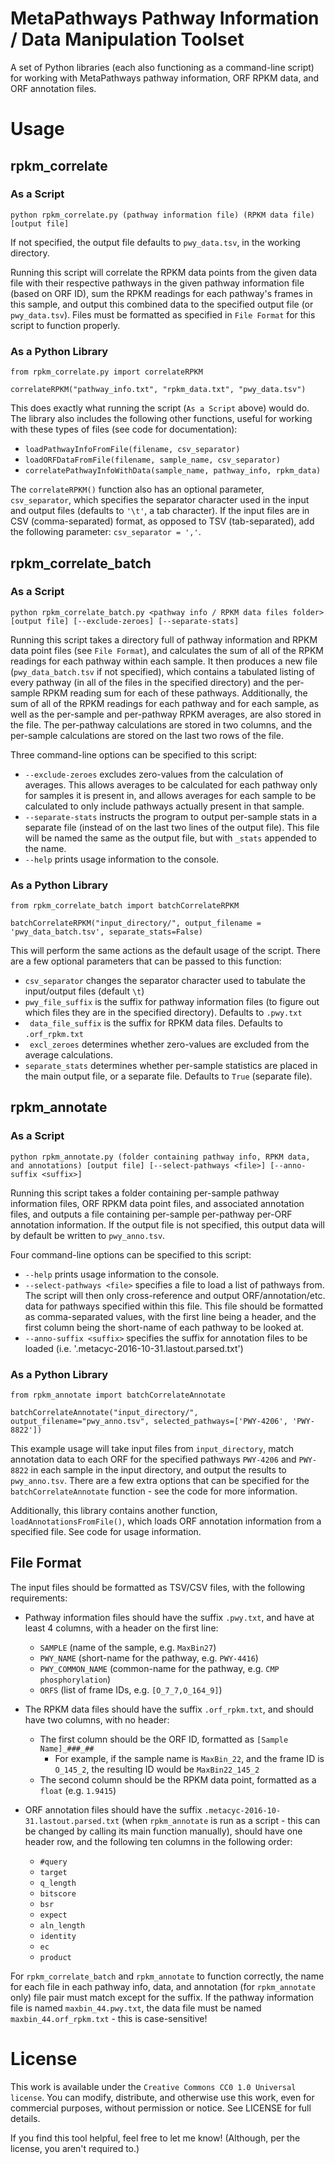 # MetaPathways Pathway Information / Data Manipulation Toolset
A set of Python libraries (each also functioning as a command-line script) for working with MetaPathways pathway information, ORF RPKM data, and ORF annotation files.


# Usage

## rpkm_correlate

### As a Script
```
python rpkm_correlate.py (pathway information file) (RPKM data file) [output file]
```
If not specified, the output file defaults to ``` pwy_data.tsv ```, in the working directory. 

Running this script will correlate the RPKM data points from the given data file with their respective pathways in the given pathway information file (based on ORF ID), sum the RPKM readings for each pathway's frames in this sample, and output this combined data to the specified output file (or ```pwy_data.tsv```). Files must be formatted as specified in ```File Format``` for this script to function properly.

### As a Python Library
```
from rpkm_correlate.py import correlateRPKM

correlateRPKM("pathway_info.txt", "rpkm_data.txt", "pwy_data.tsv")
```
This does exactly what running the script (```As a Script``` above) would do. The library also includes the following other functions, useful for working with these types of files (see code for documentation):
- ```loadPathwayInfoFromFile(filename, csv_separator)```
- ```loadORFDataFromFile(filename, sample_name, csv_separator)```
- ```correlatePathwayInfoWithData(sample_name, pathway_info, rpkm_data)```

The ```correlateRPKM()``` function also has an optional parameter, ```csv_separator```, which specifies the separator character used in the input and output files (defaults to ```'\t'```, a tab character). If the input files are in CSV (comma-separated) format, as opposed to TSV (tab-separated), add the following parameter: 
```csv_separator = ','```. 


## rpkm_correlate_batch
### As a Script
``` 
python rpkm_correlate_batch.py <pathway info / RPKM data files folder> [output file] [--exclude-zeroes] [--separate-stats]
```
Running this script takes a directory full of pathway information and RPKM data point files (see ```File Format```), and calculates the sum of all of the RPKM readings for each pathway within each sample. It then produces a new file (```pwy_data_batch.tsv``` if not specified), which contains a tabulated listing of every pathway (in all of the files in the specified directory) and the per-sample RPKM reading sum for each of these pathways. Additionally, the sum of all of the RPKM readings for each pathway and for each sample, as well as the per-sample and per-pathway RPKM averages, are also stored in the file. The per-pathway calculations are stored in two columns, and the per-sample calculations are stored on the last two rows of the file. 

Three command-line options can be specified to this script:
- ```--exclude-zeroes``` excludes zero-values from the calculation of averages. This allows averages to be calculated for each pathway only for samples it is present in, and allows averages for each sample to be calculated to only include pathways actually present in that sample.
- ```--separate-stats``` instructs the program to output per-sample stats in a separate file (instead of on the last two lines of the output file). This file will be named the same as the output file, but with ```_stats``` appended to the name.
- ```--help``` prints usage information to the console.


### As a Python Library
```
from rpkm_correlate_batch import batchCorrelateRPKM

batchCorrelateRPKM("input_directory/", output_filename = 'pwy_data_batch.tsv', separate_stats=False)
```
This will perform the same actions as the default usage of the script. There are a few optional parameters that can be passed to this function:
- ```csv_separator``` changes the separator character used to tabulate the input/output files (default `\t`)
- ```pwy_file_suffix``` is the suffix for pathway information files (to figure out which files they are in the specified directory). Defaults to `.pwy.txt`
- ``` data_file_suffix``` is the suffix for RPKM data files. Defaults to ```.orf_rpkm.txt```
- ``` excl_zeroes``` determines whether zero-values are excluded from the average calculations.
- ```separate_stats``` determines whether per-sample statistics are placed in the main output file, or a separate file. Defaults to `True` (separate file).

## rpkm_annotate
### As a Script
```
python rpkm_annotate.py (folder containing pathway info, RPKM data, and annotations) [output file] [--select-pathways <file>] [--anno-suffix <suffix>]
```
Running this script takes a folder containing per-sample pathway information files, ORF RPKM data point files, and associated annotation files, and outputs a file containing per-sample per-pathway per-ORF annotation information. If the output file is not specified, this output data will by default be written to `pwy_anno.tsv`.

Four command-line options can be specified to this script:
- `--help` prints usage information to the console.
- `--select-pathways <file>` specifies a file to load a list of pathways from. The script will then only cross-reference and output ORF/annotation/etc. data for pathways specified within this file. This file should be formatted as comma-separated values, with the first line being a header, and the first column being the short-name of each pathway to be looked at.
- `--anno-suffix <suffix>` specifies the suffix for annotation files to be loaded (i.e. '.metacyc-2016-10-31.lastout.parsed.txt')

### As a Python Library
```
from rpkm_annotate import batchCorrelateAnnotate

batchCorrelateAnnotate("input_directory/", output_filename="pwy_anno.tsv", selected_pathways=['PWY-4206', 'PWY-8822'])
```
This example usage will take input files from `input_directory`, match annotation data to each ORF for the specified pathways `PWY-4206` and `PWY-8822` in each sample in the input directory, and output the results to `pwy_anno.tsv`. There are a few extra options that can be specified for the `batchCorrelateAnnotate` function - see the code for more information. 

Additionally, this library contains another function, `loadAnnotationsFromFile()`, which loads ORF annotation information from a specified file. See code for usage information.

## File Format 
The input files should be formatted as TSV/CSV files, with the following requirements:
- Pathway information files should have the suffix `.pwy.txt`, and have at least 4 columns, with a header on the first line: 
	- ```SAMPLE``` (name of the sample, e.g. ```MaxBin27```)
	- ```PWY_NAME``` (short-name for the pathway, e.g. ```PWY-4416```)
	- ```PWY_COMMON_NAME``` (common-name for the pathway, e.g. ```CMP phosphorylation```)
	- ```ORFS``` (list of frame IDs, e.g. ```[O_7_7,O_164_9]```)


- The RPKM data files should have the suffix `.orf_rpkm.txt`, and should have two columns, with no header:
	- The first column should be the ORF ID, formatted as ```[Sample Name]_###_##```
		- For example, if the sample name is ```MaxBin_22```, and the frame ID is ```O_145_2```, the resulting ID would be ```MaxBin22_145_2```
	- The second column should be the RPKM data point, formatted as a ```float``` (e.g. ```1.9415```)
	
- ORF annotation files should have the suffix `.metacyc-2016-10-31.lastout.parsed.txt` (when `rpkm_annotate` is run as a script - this can be changed by calling its main function manually), should have one header row, and the following ten columns in the following order:
	- `#query`
	- `target`
	- `q_length`
	- `bitscore`
	- `bsr`
	- `expect`
	- `aln_length`
	- `identity`
	- `ec`
	- `product`

For `rpkm_correlate_batch` and `rpkm_annotate` to function correctly, the name for each file in each pathway info, data, and annotation (for `rpkm_annotate` only) file pair must match except for the suffix. If the pathway information file is named `maxbin_44.pwy.txt`, the data file must be named `maxbin_44.orf_rpkm.txt` - this is case-sensitive!


# License
This work is available under the ```Creative Commons CC0 1.0 Universal license```. You can modify, distribute, and otherwise use this work, even for commercial purposes, without permission or notice. See LICENSE for full details. 

If you find this tool helpful, feel free to let me know! (Although, per the license, you aren't required to.) 



